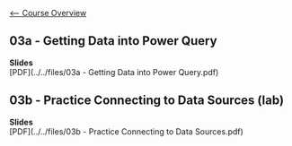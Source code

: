 [<-- Course Overview](../../1-Overview/overview.md)
## 03a - Getting Data into Power Query

**Slides**  
[PDF](../../files/03a - Getting Data into Power Query.pdf)

## 03b - Practice Connecting to Data Sources (lab)

**Slides**  
[PDF](../../files/03b - Practice Connecting to Data Sources.pdf)